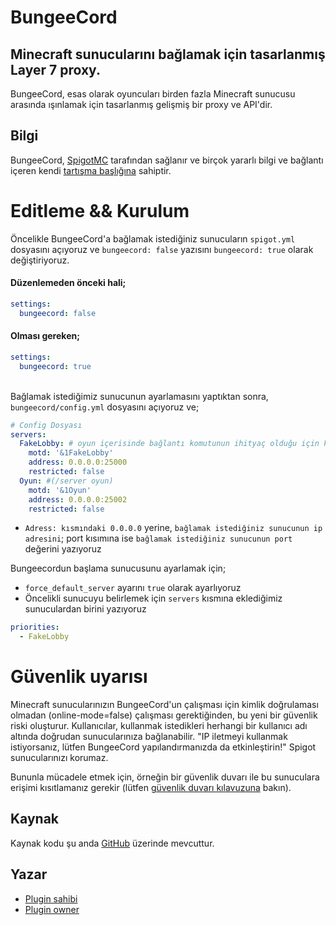 BungeeCord
==========
Minecraft sunucularını bağlamak için tasarlanmış Layer 7 proxy.
--------------------------------------------------

BungeeCord, esas olarak oyuncuları birden fazla Minecraft sunucusu arasında ışınlamak için tasarlanmış gelişmiş bir proxy ve API'dir.

Bilgi
-----------
BungeeCord, [SpigotMC](https://www.spigotmc.org/) tarafından sağlanır ve birçok yararlı bilgi ve bağlantı içeren kendi [tartışma başlığına](https://www.spigotmc.org/go/bungeecord) sahiptir.

# Editleme && Kurulum
Öncelikle BungeeCord'a bağlamak istediğiniz sunucuların `spigot.yml` dosyasını açıyoruz ve `bungeecord: false` yazısını `bungeecord: true` olarak değiştiriyoruz.

#### Düzenlemeden önceki hali;
```yml
settings:
  bungeecord: false
 ``` 
#### Olması gereken;
```yml
settings:
  bungeecord: true
 ``` 

<br />Bağlamak istediğimiz sunucunun ayarlamasını yaptıktan sonra, `bungeecord/config.yml` dosyasını açıyoruz ve;

```yml
# Config Dosyası
servers:
  FakeLobby: # oyun içerisinde bağlantı komutunun ihityaç olduğu için kısa öz ve tek bir değer giriniz (/server FakeLobby)
    motd: '&1FakeLobby'
    address: 0.0.0.0:25000
    restricted: false
  Oyun: #(/server oyun)
    motd: '&1Oyun'
    address: 0.0.0.0:25002
    restricted: false
```
- `Adress: kısmındaki 0.0.0.0` yerine, `bağlamak istediğiniz sunucunun ip adresini`; port kısımına ise `bağlamak istediğiniz sunucunun port` değerini yazıyoruz

Bungeecordun başlama sunucusunu ayarlamak için;
- `force_default_server` ayarını `true` olarak ayarlıyoruz
- Öncelikli sunucuyu belirlemek için `servers` kısmına eklediğimiz sunuculardan birini yazıyoruz
```yml
priorities:
  - FakeLobby
```

# Güvenlik uyarısı

Minecraft sunucularınızın BungeeCord'un çalışması için kimlik doğrulaması olmadan (online-mode=false) çalışması gerektiğinden, bu yeni bir güvenlik riski oluşturur. Kullanıcılar, kullanmak istedikleri herhangi bir kullanıcı adı altında doğrudan sunucularınıza bağlanabilir. "IP iletmeyi kullanmak istiyorsanız, lütfen BungeeCord yapılandırmanızda da etkinleştirin!" Spigot sunucularınızı korumaz.

Bununla mücadele etmek için, örneğin bir güvenlik duvarı ile bu sunuculara erişimi kısıtlamanız gerekir (lütfen [güvenlik duvarı kılavuzuna](https://www.spigotmc.org/wiki/firewall-guide/) bakın).

Kaynak
------
Kaynak kodu şu anda [GitHub](https://www.spigotmc.org/go/bungeecord-git) üzerinde mevcuttur.

Yazar
--------
- [Plugin sahibi](https://github.com/SpigotMC/BungeeCord)
- [Plugin owner](https://github.com/SpigotMC/BungeeCord)
